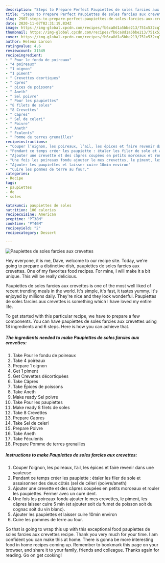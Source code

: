 ```yaml
---
description: "Steps to Prepare Perfect Paupiettes de soles farcies aux crevettes"
title: "Steps to Prepare Perfect Paupiettes de soles farcies aux crevettes"
slug: 2907-steps-to-prepare-perfect-paupiettes-de-soles-farcies-aux-crevettes
date: 2020-11-07T02:31:19.834Z
image: https://img-global.cpcdn.com/recipes/fb6ca8d1a5bbe213/751x532cq70/paupiettes-de-soles-farcies-aux-crevettes-photo-principale-de-la-recette.jpg
thumbnail: https://img-global.cpcdn.com/recipes/fb6ca8d1a5bbe213/751x532cq70/paupiettes-de-soles-farcies-aux-crevettes-photo-principale-de-la-recette.jpg
cover: https://img-global.cpcdn.com/recipes/fb6ca8d1a5bbe213/751x532cq70/paupiettes-de-soles-farcies-aux-crevettes-photo-principale-de-la-recette.jpg
author: Helena Larson
ratingvalue: 4.6
reviewcount: 31549
recipeingredient:
- " Pour le fondu de poireaux"
- "4 poireaux"
- "1 oignon"
- "1 piment"
- " Crevettes dcortiques"
- " Cpres"
- " pices de poissons"
- " Aneth"
- " Sel poivre"
- " Pour les paupiettes"
- "8 filets de soles"
- "8 Crevettes"
- " Capres"
- " Sel de celeri"
- " Poivre"
- " Aneth"
- " Fculents"
- " Pomme de terres grenailles"
recipeinstructions:
- "Couper l’oignon, les poireaux, l’ail, les épices et faire revenir dans une sauteuse"
- "Pendant ce temps créer les paupiette : étaler les filer de sole et assaisonner des deux côtés (sel de céleri /poivre/aneth)"
- "Ajouter une crevette et des câpres coupées en petits morceaux et rouler les paupiettes. Fermer avec un cure dent."
- "Une fois les poireaux fondu ajouter le mes crevettes, le piment, les câpres laisser cuire 5 min (et ajouter soit du fumet de poisson soit du cognac soit du vin blanc)."
- "Ajouter les paupiettes et laisser cuire 10min environ"
- "Cuire les pommes de terre au four."
categories:
- Recipe
tags:
- paupiettes
- de
- soles

katakunci: paupiettes de soles 
nutrition: 106 calories
recipecuisine: American
preptime: "PT38M"
cooktime: "PT46M"
recipeyield: "2"
recipecategory: Dessert

---
```



![Paupiettes de soles farcies aux crevettes](https://img-global.cpcdn.com/recipes/fb6ca8d1a5bbe213/751x532cq70/paupiettes-de-soles-farcies-aux-crevettes-photo-principale-de-la-recette.jpg)

Hey everyone, it is me, Dave, welcome to our recipe site. Today, we're going to prepare a distinctive dish, paupiettes de soles farcies aux crevettes. One of my favorites food recipes. For mine, I will make it a bit unique. This will be really delicious.



Paupiettes de soles farcies aux crevettes is one of the most well liked of recent trending meals in the world. It's simple, it's fast, it tastes yummy. It's enjoyed by millions daily. They're nice and they look wonderful. Paupiettes de soles farcies aux crevettes is something which I have loved my entire life.


To get started with this particular recipe, we have to prepare a few components. You can have paupiettes de soles farcies aux crevettes using 18 ingredients and 6 steps. Here is how you can achieve that.

<!--inarticleads1-->

##### The ingredients needed to make Paupiettes de soles farcies aux crevettes:

1. Take  Pour le fondu de poireaux
1. Take 4 poireaux
1. Prepare 1 oignon
1. Get 1 piment
1. Get  Crevettes décortiquées
1. Take  Câpres
1. Take  Épices de poissons
1. Take  Aneth
1. Make ready  Sel poivre
1. Take  Pour les paupiettes
1. Make ready 8 filets de soles
1. Take 8 Crevettes
1. Prepare  Capres
1. Take  Sel de celeri
1. Prepare  Poivre
1. Take  Aneth
1. Take  Féculents
1. Prepare  Pomme de terres grenailles




<!--inarticleads2-->

##### Instructions to make Paupiettes de soles farcies aux crevettes:

1. Couper l’oignon, les poireaux, l’ail, les épices et faire revenir dans une sauteuse
1. Pendant ce temps créer les paupiette : étaler les filer de sole et assaisonner des deux côtés (sel de céleri /poivre/aneth)
1. Ajouter une crevette et des câpres coupées en petits morceaux et rouler les paupiettes. Fermer avec un cure dent.
1. Une fois les poireaux fondu ajouter le mes crevettes, le piment, les câpres laisser cuire 5 min (et ajouter soit du fumet de poisson soit du cognac soit du vin blanc).
1. Ajouter les paupiettes et laisser cuire 10min environ
1. Cuire les pommes de terre au four.




So that is going to wrap this up with this exceptional food paupiettes de soles farcies aux crevettes recipe. Thank you very much for your time. I am confident you can make this at home. There is gonna be more interesting food in home recipes coming up. Remember to bookmark this page on your browser, and share it to your family, friends and colleague. Thanks again for reading. Go on get cooking!
